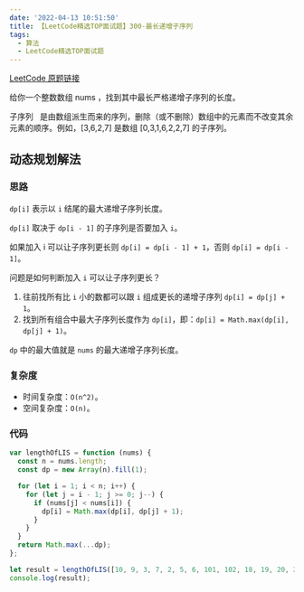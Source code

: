 ```yaml
---
date: '2022-04-13 10:51:50'
title: 【LeetCode精选TOP面试题】300-最长递增子序列
tags:
  - 算法
  - LeetCode精选TOP面试题
---
```


[LeetCode 原题链接](https://leetcode-cn.com/problems/longest-increasing-subsequence/)

给你一个整数数组 nums ，找到其中最长严格递增子序列的长度。

子序列   是由数组派生而来的序列，删除（或不删除）数组中的元素而不改变其余元素的顺序。例如，[3,6,2,7] 是数组 [0,3,1,6,2,2,7] 的子序列。

## 动态规划解法

### 思路

`dp[i]` 表示以 `i` 结尾的最大递增子序列长度。

`dp[i]` 取决于 `dp[i - 1]` 的子序列是否要加入 `i`。

如果加入 i 可以让子序列更长则 `dp[i] = dp[i - 1] + 1`，否则 `dp[i] = dp[i - 1]`。

问题是如何判断加入 `i` 可以让子序列更长？

1. 往前找所有比 `i` 小的数都可以跟 `i` 组成更长的递增子序列 `dp[i] = dp[j] + 1`。
2. 找到所有组合中最大子序列长度作为 `dp[i]`，即：`dp[i] = Math.max(dp[i], dp[j] + 1)`。

`dp` 中的最大值就是 `nums` 的最大递增子序列长度。

### 复杂度

- 时间复杂度：`O(n^2)`。
- 空间复杂度：`O(n)`。

### 代码

```js
var lengthOfLIS = function (nums) {
  const n = nums.length;
  const dp = new Array(n).fill(1);

  for (let i = 1; i < n; i++) {
    for (let j = i - 1; j >= 0; j--) {
      if (nums[j] < nums[i]) {
        dp[i] = Math.max(dp[i], dp[j] + 1);
      }
    }
  }
  return Math.max(...dp);
};

let result = lengthOfLIS([10, 9, 3, 7, 2, 5, 6, 101, 102, 18, 19, 20, 21]);
console.log(result);
```
